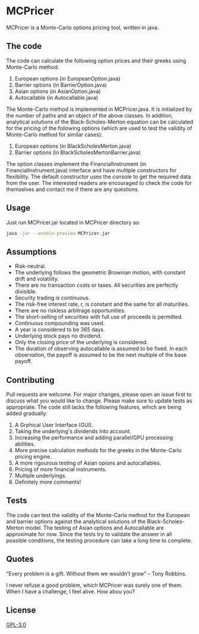 # MCPricer
MCPricer is a Monte-Carlo options pricing tool, written in java.



## The code
The code can calculate the following option prices and their greeks using Monte-Carlo method:
1.	European options (in EuropeanOption.java)
2.	Barrier options (in BarrierOption.java)
3.	Asian options (in AsianOption.java)
4.	Autocallable (in Autocallable.java)

The Monte-Carlo method is implemented in MCPricer.java. It is initialized by the number of paths and an object of the above classes. In addition, analytical solutions of the Black-Scholes-Merton equation can be calculated for the pricing of the following options (which are used to test the validity of Monte-Carlo method for similar cases):
1.	European options (in BlackScholesMerton.java)
2.	Barrier options (in BlackScholesMertonBarrier.java)

The option classes implement the FinancialInstrument (in FinancialInstrument.java) interface and have multiple constructors for flexibility. The default constructor uses the console to get the required data from the user. The interested readers are encouraged to check the code for themselves and contact me if there are any questions.



## Usage
Just run MCPricer.jar located in MCPricer directory as:

```bash
java -jar --enable-preview MCPricer.jar
```


## Assumptions
* Risk-neutral.
* The underlying follows the geometric Brownian motion, with constant drift and volatility.
* There are no transaction costs or taxes. All securities are perfectly divisible.
* Security trading is continuous.
* The risk-free interest rate, r, is constant and the same for all maturities.
* There are no riskless arbitrage opportunities.
* The short-selling of securities with full use of proceeds is permitted.
* Continuous compounding was used.
* A year is considered to be 365 days.
* Underlying stock pays no dividend.
* Only the closing price of the underlying is considered.
* The duration of observing autocallable is assumed to be fixed. In each observation, the payoff is assumed to be the next multiple of the base payoff.



## Contributing
Pull requests are welcome. For major changes, please open an issue first to discuss what you would like to change.
Please make sure to update tests as appropriate.
The code still lacks the following features, which are being added gradually:

1. A Grphical User Interface (GUI).
2. Taking the underlying's dividends into account.
3. Increasing the performance and adding parallel/GPU processing abilities.
4. More precise calculation methods for the greeks in the Monte-Carlo pricing engine.
5. A more rigourous testing of Asian opions and autocallables.
6. Pricing of more financial instruments.
7. Multiple underlyings.
8. Definitely more comments!


## Tests
The code can test the validity of the Monte-Carlo method for the European and barrier options against the analytical solutions of the Black-Scholes-Merton model. The testing of Asian options and Autocallable are approximate for now.
Since the tests try to validate the answer in all possible conditions, the testing procedure can take a long time to complete.



## Quotes
“Every problem is a gift. Without them we wouldn’t grow” – Tony Robbins.

I never refuse a good problem, which MCPricer was surely one of them. When I have a challenge, I feel alive. How abou you?
 
 
 
## License
[GPL-3.0](https://www.gnu.org/licenses/gpl-3.0.en.html)
